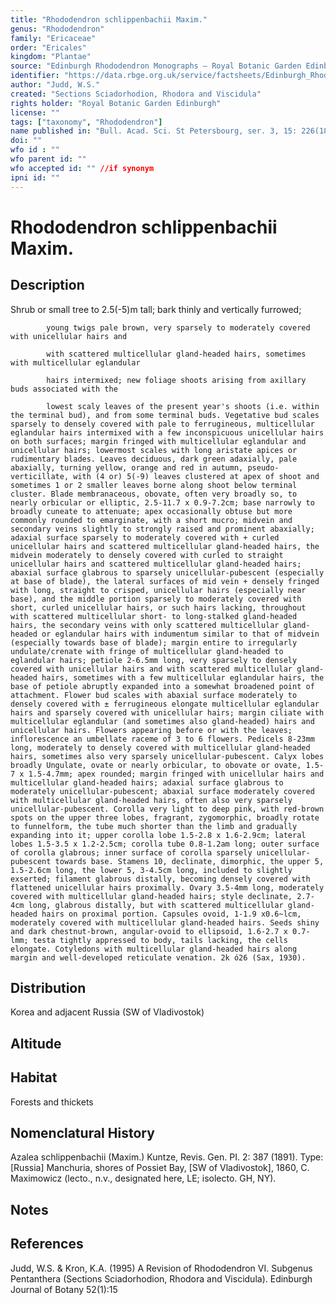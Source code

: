 ```yaml
---
title: "Rhododendron schlippenbachii Maxim."
genus: "Rhododendron"
family: "Ericaceae"
order: "Ericales"
kingdom: "Plantae"
source: "Edinburgh Rhododendron Monographs – Royal Botanic Garden Edinburgh"
identifier: "https://data.rbge.org.uk/service/factsheets/Edinburgh_Rhododendron_Monographs.xhtml"
author: "Judd, W.S."
created: "Sections Sciadorhodion, Rhodora and Viscidula"
rights holder: "Royal Botanic Garden Edinburgh"
license: ""
tags: ["taxonomy", "Rhododendron"]
name published in: "Bull. Acad. Sci. St Petersbourg, ser. 3, 15: 226(1870)"
doi: ""
wfo id : ""
wfo parent id: ""
wfo accepted id: "" //if synonym                      
ipni id: ""
---
```


                       

# Rhododendron schlippenbachii Maxim.

## Description
Shrub or small tree to 2.5(-5)m tall; bark thinly and vertically furrowed;
            young twigs pale brown, very sparsely to moderately covered with unicellular hairs and
            with scattered multicellular gland-headed hairs, sometimes with multicellular eglandular
            hairs intermixed; new foliage shoots arising from axillary buds associated with the
            lowest scaly leaves of the present year's shoots (i.e. within the terminal bud), and from some terminal buds. Vegetative bud scales sparsely to densely covered with pale to ferrugineous, multicellular eglandular hairs intermixed with a few inconspicuous unicellular hairs on both surfaces; margin fringed with multicellular eglandular and unicellular hairs; lowermost scales with long aristate apices or rudimentary blades. Leaves deciduous, dark green adaxially, pale abaxially, turning yellow, orange and red in autumn, pseudo-verticillate, with (4 or) 5(-9) leaves clustered at apex of shoot and sometimes 1 or 2 smaller leaves borne along shoot below terminal cluster. Blade membranaceous, obovate, often very broadly so, to nearly orbicular or elliptic, 2.5-11.7 x 0.9-7.2cm; base narrowly to broadly cuneate to attenuate; apex occasionally obtuse but more commonly rounded to emarginate, with a short mucro; midvein and secondary veins slightly to strongly raised and prominent abaxially; adaxial surface sparsely to moderately covered with + curled unicellular hairs and scattered multicellular gland-headed hairs, the midvein moderately to densely covered with curled to straight unicellular hairs and scattered multicellular gland-headed hairs; abaxial surface glabrous to sparsely unicellular-pubescent (especially at base of blade), the lateral surfaces of mid vein + densely fringed with long, straight to crisped, unicellular hairs (especially near base), and the middle portion sparsely to moderately covered with short, curled unicellular hairs, or such hairs lacking, throughout with scattered multicellular short- to long-stalked gland-headed hairs, the secondary veins with only scattered multicellular gland-headed or eglandular hairs with indumentum similar to that of midvein (especially towards base of blade); margin entire to irregularly undulate/crenate with fringe of multicellular gland-headed to eglandular hairs; petiole 2-6.5mm long, very sparsely to densely covered with unicellular hairs and with scattered multicellular gland-headed hairs, sometimes with a few multicellular eglandular hairs, the base of petiole abruptly expanded into a somewhat broadened point of attachment. Flower bud scales with abaxial surface moderately to densely covered with ± ferrugineous elongate multicellular eglandular hairs and sparsely covered with unicellular hairs; margin ciliate with multicellular eglandular (and sometimes also gland-headed) hairs and unicellular hairs. Flowers appearing before or with the leaves; inflorescence an umbellate raceme of 3 to 6 flowers. Pedicels 8-23mm long, moderately to densely covered with multicellular gland-headed hairs, sometimes also very sparsely unicellular-pubescent. Calyx lobes broadly Ungulate, ovate or nearly orbicular, to obovate or ovate, 1.5-7 x 1.5-4.7mm; apex rounded; margin fringed with unicellular hairs and multicellular gland-headed hairs; adaxial surface glabrous to moderately unicellular-pubescent; abaxial surface moderately covered with multicellular gland-headed hairs, often also very sparsely unicellular-pubescent. Corolla very light to deep pink, with red-brown spots on the upper three lobes, fragrant, zygomorphic, broadly rotate to funnelform, the tube much shorter than the limb and gradually expanding into it; upper corolla lobe 1.5-2.8 x 1.6-2.9cm; lateral lobes 1.5-3.5 x 1.2-2.5cm; corolla tube 0.8-1.2am long; outer surface of corolla glabrous; inner surface of corolla sparsely unicellular-pubescent towards base. Stamens 10, declinate, dimorphic, the upper 5, 1.5-2.6cm long, the lower 5, 3-4.5cm long, included to slightly exserted; filament glabrous distally, becoming densely covered with flattened unicellular hairs proximally. Ovary 3.5-4mm long, moderately covered with multicellular gland-headed hairs; style declinate, 2.7-4cm long, glabrous distally, but with scattered multicellular gland-headed hairs on proximal portion. Capsules ovoid, 1-1.9 x0.6~lcm, moderately covered with multicellular gland-headed hairs. Seeds shiny and dark chestnut-brown, angular-ovoid to ellipsoid, 1.6-2.7 x 0.7-lmm; testa tightly appressed to body, tails lacking, the cells elongate. Cotyledons with multicellular gland-headed hairs along margin and well-developed reticulate venation. 2k ó26 (Sax, 1930).

## Distribution
Korea and adjacent Russia (SW of Vladivostok)

## Altitude


## Habitat
Forests and thickets

## Nomenclatural History
Azalea schlippenbachii (Maxim.) Kuntze, Revis. Gen. PI. 2: 387 (1891). Type: [Russia] Manchuria, shores of Possiet Bay, [SW of Vladivostok], 1860, C. Maximowicz (lecto., n.v., designated here, LE; isolecto. GH, NY).
                       
## Notes


## References

Judd, W.S. & Kron, K.A. (1995) A Revision of Rhododendron VI. Subgenus Pentanthera (Sections Sciadorhodion, Rhodora and Viscidula). Edinburgh Journal of Botany 52(1):15

